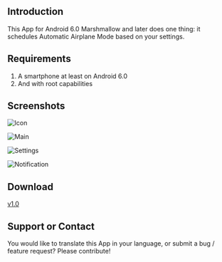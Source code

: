 ## Introduction

This App for Android 6.0 Marshmallow and later does one thing: it schedules Automatic Airplane Mode based on your settings.

## Requirements

1. A smartphone at least on Android 6.0
2. And with root capabilities

## Screenshots
![Icon](screenshots/en/icon.png)

![Main](screenshots/en/main.png)

![Settings](screenshots/en/settings.png)

![Notification](screenshots/en/notification.png)

## Download

[v1.0](https://github.com/MBach/AutoAirplaneMode/releases/download/v1.0/AutoAirplaneMode-1.0.apk)

## Support or Contact

You would like to translate this App in your language, or submit a bug / feature request? Please contribute!
